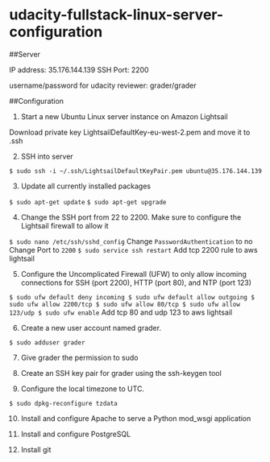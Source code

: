# udacity-fullstack-linux-server-configuration

##Server 

IP address: 35.176.144.139
SSH Port: 2200

username/password for udacity reviewer: grader/grader

##Configuration

1. Start a new Ubuntu Linux server instance on Amazon Lightsail

Download private key LightsailDefaultKey-eu-west-2.pem and move it to .ssh

2. SSH into server

`$ sudo ssh -i ~/.ssh/LightsailDefaultKeyPair.pem ubuntu@35.176.144.139`

3. Update all currently installed packages

`$ sudo apt-get update`
`$ sudo apt-get upgrade`

4. Change the SSH port from 22 to 2200. Make sure to configure the Lightsail firewall to allow it

`$ sudo nano /etc/ssh/sshd_config`
Change `PasswordAuthentication` to no
Change Port to `2200`
`$ sudo service ssh restart`
Add tcp 2200 rule to aws lightsail

5. Configure the Uncomplicated Firewall (UFW) to only allow incoming connections for SSH (port 2200), HTTP (port 80), and NTP (port 123)

`$ sudo ufw default deny incoming
$ sudo ufw default allow outgoing
$ sudo ufw allow 2200/tcp
$ sudo ufw allow 80/tcp
$ sudo ufw allow 123/udp
$ sudo ufw enable`
Add tcp 80 and udp 123 to aws lightsail

6. Create a new user account named grader.

`$ sudo adduser grader`

7. Give grader the permission to sudo

8. Create an SSH key pair for grader using the ssh-keygen tool

9. Configure the local timezone to UTC.

`$ sudo dpkg-reconfigure tzdata`

10. Install and configure Apache to serve a Python mod_wsgi application

11. Install and configure PostgreSQL

12. Install git



